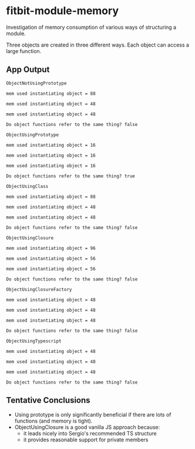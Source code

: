 # fitbit-module-memory
Investigation of memory consumption of various ways of structuring a module.

Three objects are created in three different ways. Each object can access a large function.

## App Output

```
ObjectNotUsingPrototype

mem used instantiating object = 88

mem used instantiating object = 48

mem used instantiating object = 48

Do object functions refer to the same thing? false

ObjectUsingPrototype

mem used instantiating object = 16

mem used instantiating object = 16

mem used instantiating object = 16

Do object functions refer to the same thing? true

ObjectUsingClass

mem used instantiating object = 88

mem used instantiating object = 48

mem used instantiating object = 48

Do object functions refer to the same thing? false

ObjectUsingClosure

mem used instantiating object = 96

mem used instantiating object = 56

mem used instantiating object = 56

Do object functions refer to the same thing? false

ObjectUsingClosureFactory

mem used instantiating object = 48

mem used instantiating object = 48

mem used instantiating object = 48

Do object functions refer to the same thing? false

ObjectUsingTypescript

mem used instantiating object = 48

mem used instantiating object = 48

mem used instantiating object = 48

Do object functions refer to the same thing? false
```

## Tentative Conclusions

* Using prototype is only significantly beneficial if there are lots of functions (and memory is tight).
* ObjectUsingClosure is a good vanilla JS approach because:
  * it leads nicely into Sergio's recommended TS structure
  * it provides reasonable support for private members